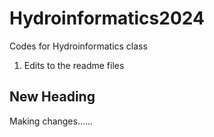 # Hydroinformatics2024
Codes for Hydroinformatics class


1. Edits to the readme files

## New Heading
Making changes......

